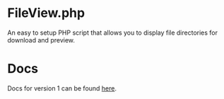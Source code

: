 # FileView.php

An easy to setup PHP script that allows you to display file directories for download and preview.

# Docs

Docs for version 1 can be found [here](docs/v1.md).